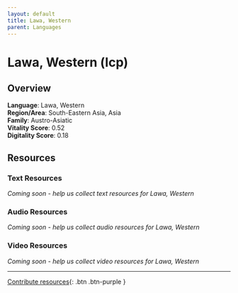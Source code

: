 ```yaml
---
layout: default
title: Lawa, Western
parent: Languages
---
```


# Lawa, Western (lcp)

## Overview

**Language**: Lawa, Western  
**Region/Area**: South-Eastern Asia, Asia  
**Family**: Austro-Asiatic  
**Vitality Score**: 0.52  
**Digitality Score**: 0.18  

## Resources

### Text Resources
*Coming soon - help us collect text resources for Lawa, Western*

### Audio Resources
*Coming soon - help us collect audio resources for Lawa, Western*

### Video Resources
*Coming soon - help us collect video resources for Lawa, Western*

---

[Contribute resources](https://fairtrain.github.io/){: .btn .btn-purple }
